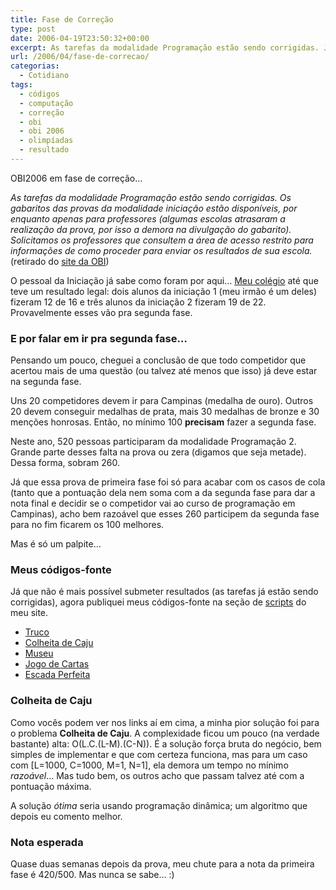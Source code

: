 ```yaml
---
title: Fase de Correção
type: post
date: 2006-04-19T23:50:32+00:00
excerpt: As tarefas da modalidade Programação estão sendo corrigidas. Já que acabou o período de submissão da modalidade de Programação, aqui também exponho minhas soluções.
url: /2006/04/fase-de-correcao/
categorias:
  - Cotidiano
tags:
  - códigos
  - computação
  - correção
  - obi
  - obi 2006
  - olimpíadas
  - resultado
---
```


OBI2006 em fase de correção…

_As tarefas da modalidade Programação estão sendo corrigidas. Os gabaritos das provas da modalidade iniciação estão disponíveis, por enquanto apenas para professores (algumas escolas atrasaram a realização da prova, por isso a demora na divulgação do gabarito). Solicitamos os professores que consultem a área de acesso restrito para informações de como proceder para enviar os resultados de sua escola._ (retirado do [site da OBI][1])

O pessoal da Iniciação já sabe como foram por aqui… [Meu colégio][2] até que teve um resultado legal: dois alunos da iniciação 1 (meu irmão é um deles) fizeram 12 de 16 e três alunos da iniciação 2 fizeram 19 de 22. Provavelmente esses vão pra segunda fase.

### E por falar em ir pra segunda fase…

Pensando um pouco, cheguei a conclusão de que todo competidor que acertou mais de uma questão (ou talvez até menos que isso) já deve estar na segunda fase.

Uns 20 competidores devem ir para Campinas (medalha de ouro). Outros 20 devem conseguir medalhas de prata, mais 30 medalhas de bronze e 30 menções honrosas. Então, no mínimo 100 **precisam** fazer a segunda fase.

Neste ano, 520 pessoas participaram da modalidade Programação 2. Grande parte desses falta na prova ou zera (digamos que seja metade). Dessa forma, sobram 260.

Já que essa prova de primeira fase foi só para acabar com os casos de cola (tanto que a pontuação dela nem soma com a da segunda fase para dar a nota final e decidir se o competidor vai ao curso de programação em Campinas), acho bem razoável que esses 260 participem da segunda fase para no fim ficarem os 100 melhores.

Mas é só um palpite…

### Meus códigos-fonte

Já que não é mais possível submeter resultados (as tarefas já estão sendo corrigidas), agora publiquei meus códigos-fonte na seção de [scripts][3] do meu site.

- [Truco][4]
- [Colheita de Caju][5]
- [Museu][6]
- [Jogo de Cartas][7]
- [Escada Perfeita][8]

### Colheita de Caju

Como vocês podem ver nos links aí em cima, a minha pior solução foi para o problema **Colheita de Caju**. A complexidade ficou um pouco (na verdade bastante) alta: O(L.C.(L-M).(C-N)). É a solução força bruta do negócio, bem simples de implementar e que com certeza funciona, mas para um caso com [L=1000, C=1000, M=1, N=1], ela demora um tempo no mínimo _razoável_… Mas tudo bem, os outros acho que passam talvez até com a pontuação máxima.

A solução _ótima_ seria usando programação dinâmica; um algoritmo que depois eu comento melhor.

### Nota esperada

Quase duas semanas depois da prova, meu chute para a nota da primeira fase é 420/500. Mas nunca se sabe… :)

[1]: http://olimpiada.ic.unicamp.br
[2]: http://www.salesianoitajai.g12.br
[3]: /wp-content/uploads/c/
[4]: /wp-content/uploads/c/truco.c
[5]: /wp-content/uploads/c/caju.c
[6]: /wp-content/uploads/c/museu.c
[7]: /wp-content/uploads/c/cartas.c
[8]: /wp-content/uploads/c/escada.c

